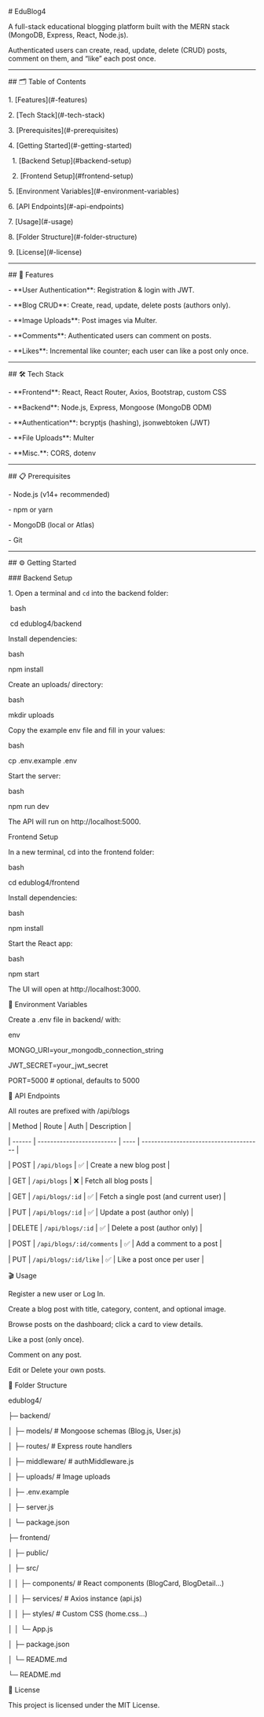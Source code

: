\# EduBlog4



A full-stack educational blogging platform built with the MERN stack (MongoDB, Express, React, Node.js).  

Authenticated users can create, read, update, delete (CRUD) posts, comment on them, and “like” each post once.



---



\## 🗂️ Table of Contents



1\. \[Features](#-features)  

2\. \[Tech Stack](#-tech-stack)  

3\. \[Prerequisites](#-prerequisites)  

4\. \[Getting Started](#-getting-started)  

&nbsp;  1. \[Backend Setup](#backend-setup)  

&nbsp;  2. \[Frontend Setup](#frontend-setup)  

5\. \[Environment Variables](#-environment-variables)  

6\. \[API Endpoints](#-api-endpoints)  

7\. \[Usage](#-usage)  

8\. \[Folder Structure](#-folder-structure)  

9\. \[License](#-license)  



---



\## 🚀 Features



\- \*\*User Authentication\*\*: Registration \& login with JWT.  

\- \*\*Blog CRUD\*\*: Create, read, update, delete posts (authors only).  

\- \*\*Image Uploads\*\*: Post images via Multer.  

\- \*\*Comments\*\*: Authenticated users can comment on posts.  

\- \*\*Likes\*\*: Incremental like counter; each user can like a post only once.  



---



\## 🛠️ Tech Stack



\- \*\*Frontend\*\*: React, React Router, Axios, Bootstrap, custom CSS  

\- \*\*Backend\*\*: Node.js, Express, Mongoose (MongoDB ODM)  

\- \*\*Authentication\*\*: bcryptjs (hashing), jsonwebtoken (JWT)  

\- \*\*File Uploads\*\*: Multer  

\- \*\*Misc.\*\*: CORS, dotenv  



---



\## 📋 Prerequisites



\- Node.js (v14+ recommended)  

\- npm or yarn  

\- MongoDB (local or Atlas)  

\- Git  



---



\## ⚙️ Getting Started



\### Backend Setup



1\. Open a terminal and `cd` into the backend folder:  

&nbsp;bash

&nbsp;cd edublog4/backend



Install dependencies:

bash

npm install

Create an uploads/ directory:



bash

mkdir uploads



Copy the example env file and fill in your values:

bash

cp .env.example .env

Start the server:



bash

npm run dev

The API will run on http://localhost:5000.



Frontend Setup

In a new terminal, cd into the frontend folder:



bash

cd edublog4/frontend



Install dependencies:



bash

npm install

Start the React app:



bash



npm start

The UI will open at http://localhost:3000.



🔑 Environment Variables

Create a .env file in backend/ with:



env

MONGO\_URI=your\_mongodb\_connection\_string

JWT\_SECRET=your\_jwt\_secret

PORT=5000       # optional, defaults to 5000



🔗 API Endpoints

All routes are prefixed with /api/blogs



| Method | Route                     | Auth | Description                            |

| ------ | ------------------------- | ---- | -------------------------------------- |

| POST   | `/api/blogs`              | ✅    | Create a new blog post                 |

| GET    | `/api/blogs`              | ❌    | Fetch all blog posts                   |

| GET    | `/api/blogs/:id`          | ✅    | Fetch a single post (and current user) |

| PUT    | `/api/blogs/:id`          | ✅    | Update a post (author only)            |

| DELETE | `/api/blogs/:id`          | ✅    | Delete a post (author only)            |

| POST   | `/api/blogs/:id/comments` | ✅    | Add a comment to a post                |

| PUT    | `/api/blogs/:id/like`     | ✅    | Like a post once per user              |



🎬 Usage

Register a new user or Log In.



Create a blog post with title, category, content, and optional image.



Browse posts on the dashboard; click a card to view details.



Like a post (only once).



Comment on any post.



Edit or Delete your own posts.



📁 Folder Structure

edublog4/

├─ backend/

│  ├─ models/           # Mongoose schemas (Blog.js, User.js)

│  ├─ routes/           # Express route handlers

│  ├─ middleware/       # authMiddleware.js

│  ├─ uploads/          # Image uploads

│  ├─ .env.example

│  ├─ server.js

│  └─ package.json

├─ frontend/

│  ├─ public/

│  ├─ src/

│  │  ├─ components/    # React components (BlogCard, BlogDetail…)

│  │  ├─ services/      # Axios instance (api.js)

│  │  ├─ styles/        # Custom CSS (home.css…)

│  │  └─ App.js

│  ├─ package.json

│  └─ README.md

└─ README.md

📄 License

This project is licensed under the MIT License.

